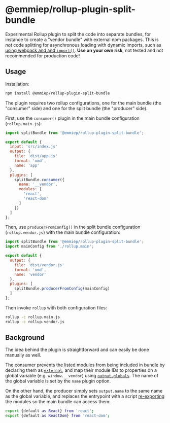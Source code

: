 # @emmiep/rollup-plugin-split-bundle

Experimental Rollup plugin to split the code into separate bundles, for instance to create a "vendor bundle" with external npm packages.
This is *not* code splitting for asynchronous loading with dynamic imports, such as [using webpack and and `import()`](https://webpack.js.org/guides/code-splitting/#dynamic-imports).
**Use on your own risk**, not tested and not recommended for production code!

## Usage

Installation:

```sh
npm install @emmiep/rollup-plugin-split-bundle
```

The plugin requires two rollup configurations, one for the main bundle (the "consumer" side) and one for the split bundle (the "producer" side).

First, use the `consumer()` plugin in the main bundle configuration (`rollup.main.js`):

```js
import splitBundle from '@emmiep/rollup-plugin-split-bundle';

export default {
  input: 'src/index.js'
  output: {
    file: 'dist/app.js'
    format: 'umd',
    name: 'app'
  },
  plugins: [
    splitBundle.consumer({
      name: '__vendor',
      modules: [
        'react',
        'react-dom'
      ]
    })
  ]
};
```

Then, use `producerFromConfig()` in the split bundle configuration (`rollup.vendor.js`) with the main bundle configuration:

```js
import splitBundle from '@emmiep/rollup-plugin-split-bundle';
import mainConfig from './rollup.main';

export default {
  output: {
    file: 'dist/vendor.js'
    format: 'umd',
    name: 'vendor'
  },
  plugins: [
    splitBundle.producerFromConfig(mainConfig)
  ]
};
```

Then invoke `rollup` with both configuration files:

```sh
rollup -c rollup.main.js
rollup -c rollup.vendor.js
```

## Background

The idea behind the plugin is straightforward and can easily be done manually as well.

The consumer prevents the listed modules from being included in bundle by declaring them as [`external`](https://rollupjs.org/guide/en#peer-dependencies), and map their module IDs to properties on a global variable (e.g. `window.__vendor`) using [`output.globals`](https://rollupjs.org/guide/en#globals-g-globals).
The name of the global variable is set by the `name` plugin option.

On the other hand, the producer simply sets `output.name` to the same name as the global variable, and replaces the entrypoint with a script [re-exporting](https://developer.mozilla.org/en-US/docs/web/javascript/reference/statements/export) the modules so the main bundle can access them:

```sh
export {default as React} from 'react';
export {default as ReactDom} from 'react-dom';
```

